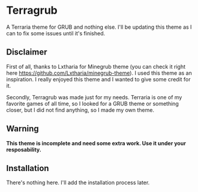 # Terragrub
A Terraria theme for GRUB and nothing else.
I'll be updating this theme as I can to fix some issues until it's finished.

## Disclaimer
First of all, thanks to Lxtharia for Minegrub theme (you can check it right here https://github.com/Lxtharia/minegrub-theme). I used this theme as an inspiration. I really enjoyed this theme and I wanted to give some credit for it.

Secondly, Terragrub was made just for my needs.
Terraria is one of my favorite games of all time, so I looked for a GRUB theme or something closer, but I did not find anything, so I made my own theme.
## Warning
**This theme is incomplete and need some extra work. Use it under your resposability.**

## Installation
There's nothing here. I'll add the installation process later.